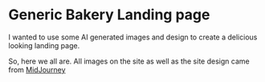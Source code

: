 # Generic Bakery Landing page

I wanted to use some AI generated images and design to create a delicious looking landing page. 

So, here we all are. All images on the site as well as the site design came from [MidJourney](https://www.midjourney.com/)
